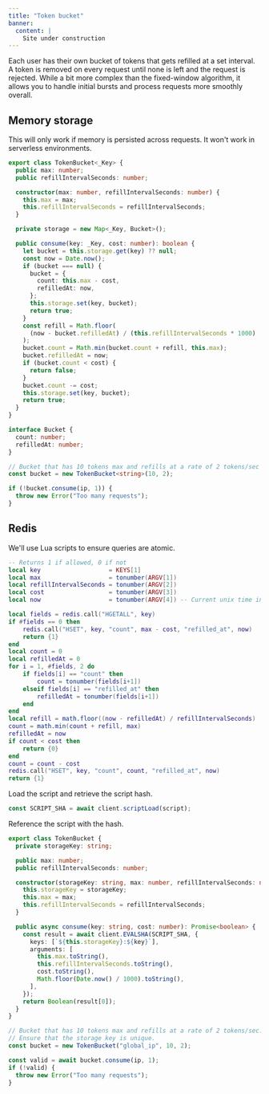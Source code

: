```yaml
---
title: "Token bucket"
banner:
  content: |
    Site under construction
---
```


Each user has their own bucket of tokens that gets refilled at a set interval. A token is removed on every request until none is left and the request is rejected. While a bit more complex than the fixed-window algorithm, it allows you to handle initial bursts and process requests more smoothly overall.

## Memory storage

This will only work if memory is persisted across requests. It won't work in serverless environments.

```ts
export class TokenBucket<_Key> {
  public max: number;
  public refillIntervalSeconds: number;

  constructor(max: number, refillIntervalSeconds: number) {
    this.max = max;
    this.refillIntervalSeconds = refillIntervalSeconds;
  }

  private storage = new Map<_Key, Bucket>();

  public consume(key: _Key, cost: number): boolean {
    let bucket = this.storage.get(key) ?? null;
    const now = Date.now();
    if (bucket === null) {
      bucket = {
        count: this.max - cost,
        refilledAt: now,
      };
      this.storage.set(key, bucket);
      return true;
    }
    const refill = Math.floor(
      (now - bucket.refilledAt) / (this.refillIntervalSeconds * 1000)
    );
    bucket.count = Math.min(bucket.count + refill, this.max);
    bucket.refilledAt = now;
    if (bucket.count < cost) {
      return false;
    }
    bucket.count -= cost;
    this.storage.set(key, bucket);
    return true;
  }
}

interface Bucket {
  count: number;
  refilledAt: number;
}
```

```ts
// Bucket that has 10 tokens max and refills at a rate of 2 tokens/sec
const bucket = new TokenBucket<string>(10, 2);

if (!bucket.consume(ip, 1)) {
  throw new Error("Too many requests");
}
```

## Redis

We'll use Lua scripts to ensure queries are atomic.

```lua
-- Returns 1 if allowed, 0 if not
local key                   = KEYS[1]
local max                   = tonumber(ARGV[1])
local refillIntervalSeconds = tonumber(ARGV[2])
local cost                  = tonumber(ARGV[3])
local now                   = tonumber(ARGV[4]) -- Current unix time in seconds

local fields = redis.call("HGETALL", key)
if #fields == 0 then
    redis.call("HSET", key, "count", max - cost, "refilled_at", now)
    return {1}
end
local count = 0
local refilledAt = 0
for i = 1, #fields, 2 do
	if fields[i] == "count" then
        count = tonumber(fields[i+1])
    elseif fields[i] == "refilled_at" then
        refilledAt = tonumber(fields[i+1])
    end
end
local refill = math.floor((now - refilledAt) / refillIntervalSeconds)
count = math.min(count + refill, max)
refilledAt = now
if count < cost then
    return {0}
end
count = count - cost
redis.call("HSET", key, "count", count, "refilled_at", now)
return {1}
```

Load the script and retrieve the script hash.

```ts
const SCRIPT_SHA = await client.scriptLoad(script);
```

Reference the script with the hash.

```ts
export class TokenBucket {
  private storageKey: string;

  public max: number;
  public refillIntervalSeconds: number;

  constructor(storageKey: string, max: number, refillIntervalSeconds: number) {
    this.storageKey = storageKey;
    this.max = max;
    this.refillIntervalSeconds = refillIntervalSeconds;
  }

  public async consume(key: string, cost: number): Promise<boolean> {
    const result = await client.EVALSHA(SCRIPT_SHA, {
      keys: [`${this.storageKey}:${key}`],
      arguments: [
        this.max.toString(),
        this.refillIntervalSeconds.toString(),
        cost.toString(),
        Math.floor(Date.now() / 1000).toString(),
      ],
    });
    return Boolean(result[0]);
  }
}
```

```ts
// Bucket that has 10 tokens max and refills at a rate of 2 tokens/sec.
// Ensure that the storage key is unique.
const bucket = new TokenBucket("global_ip", 10, 2);

const valid = await bucket.consume(ip, 1);
if (!valid) {
  throw new Error("Too many requests");
}
```
